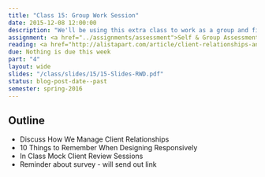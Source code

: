 ```yaml
---
title: "Class 15: Group Work Session"
date: 2015-12-08 12:00:00
description: "We'll be using this extra class to work as a group and finish the final assignments."
assignment: <a href="../assignments/assessment">Self & Group Assessment</a>
reading: <a href="http://alistapart.com/article/client-relationships-and-the-multi-device-web">Client Relationships and the Multi-Device Web</a>
due: Nothing is due this week
part: "4"
layout: wide
slides: "/class/slides/15/15-Slides-RWD.pdf"
status: blog-post-date--past
semester: spring-2016
---
```


## Outline

* Discuss How We Manage Client Relationships
* 10 Things to Remember When Designing Responsively
* In Class Mock Client Review Sessions
* Reminder about survey - will send out link